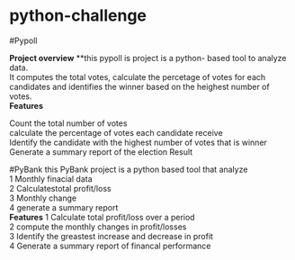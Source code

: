 # python-challenge
 #Pypoll

**Project overview**
**this pypoll is project is a python- based tool to analyze data.    
It computes the total votes, calculate the percetage of votes for each candidates and identifies the winner based on the heighest number of votes.   
**Features**  

Count the total number of votes   
calculate the percentage of votes each candidate receive  
Identify the candidate with the highest number of votes that is winner  
Generate a summary report of the election Result


#PyBank 
this PyBank project is a python based tool that analyze   
 1  Monthly finacial data  
 2  Calculatestotal profit/loss   
 3  Monthly change  
 4 generate a summary report  
**Features**
1 Calculate total profit/loss over a period  
2 compute the monthly changes in profit/losses  
3 Identify the greastest increase and decrease in profit  
4 Generate a summary report of financal performance   




